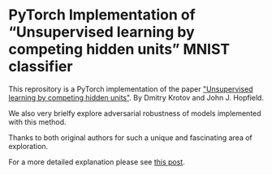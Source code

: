 # PyTorch Implementation of “Unsupervised learning by competing hidden units” MNIST classifier
This reprository is a PyTorch implementation of the paper ["Unsupervised learning by competing hidden units"](https://www.pnas.org/content/116/16/7723). By Dmitry Krotov and John J. Hopfield.

We also very brielfy explore adversarial robustness of models implemented with this method.

Thanks to both original authors for such a unique and fascinating area of exploration.

For a more detailed explanation please see [this post](https://www.picnet.com.au/blogs/guido/2019/05/06/pytorch-implementation-of-unsupervised-learning-by-competing-hidden-units-mnist-classifier/).